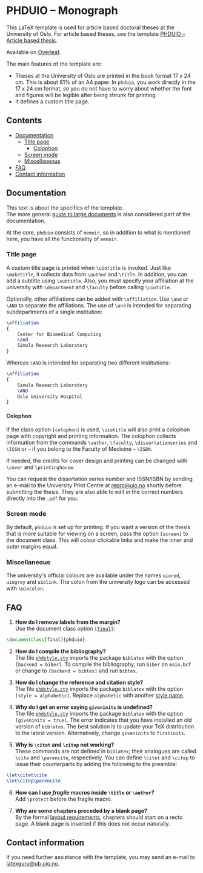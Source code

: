 # PHDUIO – Monograph
This LaTeX template is used for article based doctoral theses at the University of Oslo.
For article based theses,
see the template [PHDUIO – Article based thesis](https://github.com/martinhelso/phduio-article-based).

Available on [Overleaf](https://www.overleaf.com/latex/templates/phduio-monograph/wvstjttnywvr).

The main features of the template are:
* Theses at the University of Oslo are printed in the book format 17 x 24 cm.
This is about 81% of an A4 paper.
In `phduio`,
you work directly in the 17 x 24 cm format,
so you do not have to worry about whether the font and figures will be legible after being shrunk for printing.
* It defines a custom title page.

## Contents
* [Documentation](#documentation)
  * [Title page](#title-page)
    * [Colophon](#colophon)
  * [Screen mode](#screen-mode)
  * [Miscellaneous](#miscellaneous)
* [FAQ](#faq)
* [Contact information](#contact-information)

## Documentation
This text is about the specifics of the template.  
The more general [guide to large documents](https://github.com/martinhelso/Introduction-to-LaTeX/blob/master/large-documents.md)
is also considered part of the documentation.

At the core,
`phduio` consists of `memoir`,
so in addition to what is mentioned here,
you have all the functionality of `memoir`.

### Title page
A custom title page is printed when `\uiotitle` is invoked.
Just like `\maketitle`,
it collects data from `\author` and `\title`.
In addition,
you can add a subtitle using `\subtitle`.
Also,
you must specify your affiliation at the university with `\department` and `\faculty` before calling `\uiotitle`.

Optionally,
other affiliations can be added with `\affiliation`.
Use `\and` or `\AND` to separate the affiliations.
The use of `\and` is intended for separating subdepartments of a single institution:
```latex
\affiliation
{
    Center for Biomedical Computing
    \and
    Simula Research Laboratory
}
```
Whereas `\AND` is intended for separating two different institutions:
```latex
\affiliation
{
    Simula Research Laboratory
    \AND
    Oslo University Hospital
}
```

#### Colophon
If the class option `[colophon]` is used,
`\uiotitle` will also print a colophon page with copyright and printing information.
The colophon collects information from the commands `\author`, `\faculty`, `\dissertationseries` and `\ISSN`
or – if you belong to the Faculty of Medicine – `\ISBN`.

If needed,
the credits for cover design and printing can be changed with `\cover` and `\printinghouse`.

You can request the dissertation series number and ISSN/ISBN
by sending an e-mail to the University Print Centre at [repro@uio.no](mailto:repro@uio.no)
shortly before submitting the thesis.
They are also able to edit in the correct numbers directly into the `.pdf` for you.

### Screen mode
By default,
`phduio` is set up for printing.
If you want a version of the thesis that is more suitable for viewing on a screen,
pass the option `[screen]` to the document class.
This will colour clickable links and make the inner and outer margins equal.

### Miscellaneous
The university's official colours are available under the names `uiored`, `uiogrey` and `uiolink`.
The colon from the university logo can be accessed with `\uiocolon`.

## FAQ
1. **How do I remove labels from the margin?**  
  Use the document class option [`[final]`](https://github.com/martinhelso/Introduction-to-LaTeX/blob/master/large-documents.md#draft-and-final-options):
  ```latex
  \documentclass[final]{phduio}
  ```

2. **How do I compile the bibliography?**  
The file [`phdstyle.sty`](phdstyle.sty) imports the package `biblatex` with the option `[backend = biber]`.
To compile the bibliography,
run `biber` on `main.bcf` or change to `[backend = bibtex]` and run `bibtex`.

3. **How do I change the reference and citation style?**  
The file [`phdstyle.sty`](phdstyle.sty) imports the package `biblatex` with the option `[style = alphabetic]`.
Replace `alphabetic` with another [style name](https://www.overleaf.com/learn/latex/Biblatex_citation_styles).

4. **Why do I get an error saying `giveninits` is undefined?**  
The file [`phdstyle.sty`](phdstyle.sty) imports the package `biblatex` with the option `[giveninits = true]`.
The error indicates that you have installed an old version of `biblatex`.
The best solution is to update your TeX distribution to the latest version.
Alternatively, change `giveninits` to `firstinits`.

5. **Why is `\citet` and `\citep` not working?**  
These commands are not defined in `biblatex`;
their analogues are called `\cite` and `\parencite`,
respectively.
You can define `\citet` and `\citep` to issue their counterparts by adding the following to the preamble:
```latex
\let\citet\cite
\let\citep\parencite
```

6. **How can I use *fragile* macros inside `\title` or `\author`?**  
Add `\protect` before the fragile macro.

7. **Why are some chapters preceded by a blank page?**  
By the formal [layout requirements](https://www.mn.uio.no/english/research/phd/thesis-adjudication/layout/),
chapters should start on a recto page.
A blank page is inserted if this does not occur naturally.

## Contact information
If you need further assistance with the template,
you may send an e-mail to [latexguru@ub.uio.no](mailto:latexguru@ub.uio.no).
